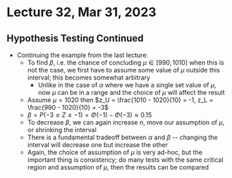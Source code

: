 # Lecture 32, Mar 31, 2023

## Hypothesis Testing Continued

* Continuing the example from the last lecture:
	* To find $\beta$, i.e. the chance of concluding $\mu \in [990, 1010]$ when this is not the case, we first have to assume some value of $\mu$ outside this interval; this becomes somewhat arbitrary
		* Unlike in the case of $\alpha$ where we have a single set value of $\mu$, now $\mu$ can be in a range and the choice of $\mu$ will affect the result
	* Assume $\mu = 1020$ then $z_U = \frac{1010 - 1020}{10} = -1, z_L = \frac{990 - 1020}{10} = -3$
	* $\beta = P(-3 \leq Z \leq -1) = \Phi(-1) - \Phi(-3) \approx 0.15$
	* To decrease $\beta$, we can again increase $n$, move our assumption of $\mu$, or shrinking the interval
	* There is a fundamental tradeoff between $\alpha$ and $\beta$ -- changing the interval will decrease one but increase the other
	* Again, the choice of assumption of $\mu$ is very ad-hoc, but the important thing is consistency; do many tests with the same critical region and assumption of $\mu$, then the results can be compared


